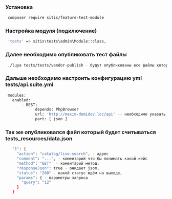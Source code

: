 ### Установка
 ```sh 
  composer require sitis/feature-test-module
 ```

### Настройка модуля (подключение)
 ```sh 
  'tests' => sitis\tests\admin\Module::class,
 ```

### Далее необходимо опубликовать тест файлы
 ```sh 
  ./luya tests/tests/vendor-publish - будут опубликованы все файлы которые связаны с codecept
 ```

### Дальше необходимо настроить конфигурацию yml tests/api.suite.yml
 ```sh 
  modules:
    enabled:
        - REST:
              depends: PhpBrowser
              url: 'http://maxim-demidov.loc/api' -- необходимо указать свой домен
              part: [ json ]
 ```

### Так же опубликовался файл который будет считываться  tests_resources/data.json
 ```sh 
    "1": {
      "action": "catalog/live-search", - адрес
      "comment": "...", - коментарий что бы понимать какой кейс
      "method": "GET"  - коментарий метод,
      "responseJson": true - ожидает jsom,
      "status": "200" - какой статус ждём на выходе,
      "params": { - параметры запроса
        "query": "12"
      }
    }
 ```